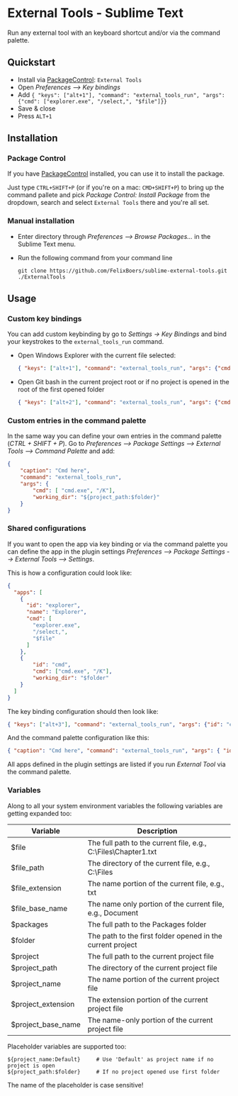 
# External Tools - Sublime Text

Run any external tool with an keyboard shortcut and/or via the command palette.

## Quickstart

- Install via [PackageControl](http://wbond.net/sublime_packages/package_control): `External Tools`
- Open *Preferences --> Key bindings*
- Add ```{ "keys": ["alt+1"], "command": "external_tools_run", "args": {"cmd": ["explorer.exe", "/select,", "$file"]}}```
- Save & close
- Press `ALT+1` 

## Installation

### Package Control

If you have [PackageControl](http://wbond.net/sublime_packages/package_control) installed, you can use it to install the package.

Just type `CTRL+SHIFT+P` (or if you're on a mac: `CMD+SHIFT+P`) to bring up the command pallete and pick *Package Control: Install Package* from the dropdown, search and select `External Tools` there and you're all set.

### Manual installation

- Enter directory through *Preferences --> Browse Packages...* in the Sublime Text menu.
- Run the following command from your command line

    ```
    git clone https://github.com/FelixBoers/sublime-external-tools.git ./ExternalTools
    ```

## Usage

### Custom key bindings

You can add custom keybinding by go to *Settings -> Key Bindings* and bind your keystrokes to the `external_tools_run` command. 

- Open Windows Explorer with the current file selected:
	```json
	{ "keys": ["alt+1"], "command": "external_tools_run", "args": {"cmd": ["explorer.exe", "/select,", "$file"]}}
	```
- Open Git bash in the current project root or if no project is opened in the root of the first opened folder
	```json
	{ "keys": ["alt+2"], "command": "external_tools_run", "args": {"cmd": ["C:/Program Files/Git/bin/bash.exe"], "working_dir": "${project_path:$folder}" }}
	```

### Custom entries in the command palette

In the same way you can define your own entries in the command palette (*CTRL + SHIFT + P*). Go to *Preferences --> Package Settings --> External Tools --> Command Palette* and add:

```json
{
	"caption": "Cmd here",
	"command": "external_tools_run",
	"args": {
		"cmd": [ "cmd.exe", "/K"],
		"working_dir": "${project_path:$folder}"
	}
}
```

### Shared configurations

If you want to open the app via key binding or via the command palette you can define the app in the plugin settings *Preferences --> Package Settings --> External Tools --> Settings*.

This is how a configuration could look like:

```json
{
  "apps": [
    {
      "id": "explorer",
      "name": "Explorer",
      "cmd": [
        "explorer.exe",
        "/select,",
        "$file"
      ]
    },
    {
    	"id": "cmd",
    	"cmd": ["cmd.exe", "/K"],
    	"working_dir": "$folder"
    }
  ]
}
```

The key binding configuration should then look like:
```json
{ "keys": ["alt+3"], "command": "external_tools_run", "args": {"id": "explorer" }}
```

And the command palette configuration like this:
```json
{ "caption": "Cmd here", "command": "external_tools_run", "args": { "id": "cmd" } }
```

All apps defined in the plugin settings are listed if you run *External Tool* via the command palette.

### Variables

Along to all your system environment variables the following variables are getting expanded too:

|      Variable      |                          Description                           |
|--------------------|----------------------------------------------------------------|
| $file              | The full path to the current file, e.g., C:\Files\Chapter1.txt |
| $file_path         | The directory of the current file, e.g., C:\Files              |
| $file_extension    | The name portion of the current file, e.g., txt                |
| $file_base_name    | The name only portion of the current file, e.g., Document      |
| $packages          | The full path to the Packages folder                           |
| $folder            | The path to the first folder opened in the current project     |
| $project           | The full path to the current project file                      |
| $project_path      | The directory of the current project file                      |
| $project_name      | The name portion of the current project file                   |
| $project_extension | The extension portion of the current project file              |
| $project_base_name | The name-only portion of the current project file              |

Placeholder variables are supported too:

```
${project_name:Default} 	# Use 'Default' as project name if no project is open
${project_path:$folder}		# If no project opened use first folder
```

The name of the placeholder is case sensitive!